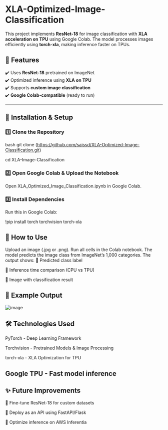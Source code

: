 # XLA-Optimized-Image-Classification

This project implements **ResNet-18** for image classification with **XLA acceleration on TPU** using Google Colab. The model processes images efficiently using **torch-xla**, making inference faster on TPUs.

## 📌 Features  
✔️ Uses **ResNet-18** pretrained on ImageNet  
✔️ Optimized inference using **XLA on TPU**  
✔️ Supports **custom image classification**  
✔️ **Google Colab-compatible** (ready to run)  

---

## 🔧 Installation & Setup  
### **1️⃣ Clone the Repository**  
bash
git clone (https://github.com/saissd/XLA-Optimized-Image-Classification.git)

cd XLA-Image-Classification



### **2️⃣ Open Google Colab & Upload the Notebook**
Open XLA_Optimized_Image_Classification.ipynb in Google Colab.
### **3️⃣ Install Dependencies**
Run this in Google Colab:

!pip install torch torchvision torch-xla
## **🚀 How to Use**
Upload an image (.jpg or .png).
Run all cells in the Colab notebook.
The model predicts the image class from ImageNet’s 1,000 categories.
The output shows:
🔹 Predicted class label

🔹 Inference time comparison (CPU vs TPU)

🔹 Image with classification result



## 📸 Example Output

![image](https://github.com/user-attachments/assets/281c6d37-8995-4117-993d-cfb1febafb90)


##  🛠 Technologies Used
PyTorch - Deep Learning Framework

Torchvision - Pretrained Models & Image Processing

torch-xla - XLA Optimization for TPU

Google TPU - Fast model inference
---
## ✨ Future Improvements
🔹 Fine-tune ResNet-18 for custom datasets

🔹 Deploy as an API using FastAPI/Flask

🔹 Optimize inference on AWS Inferentia


